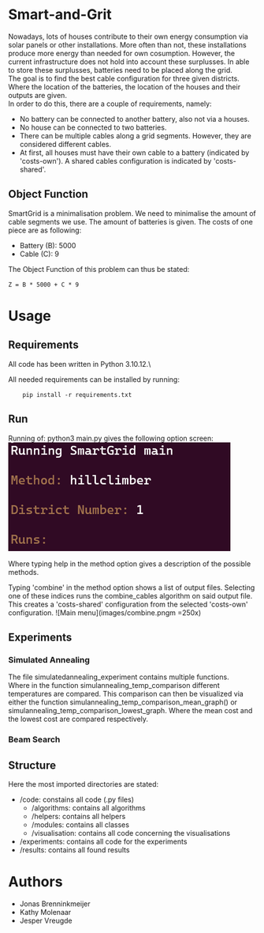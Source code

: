# Smart-and-Grit
Nowadays, lots of houses contribute to their own energy consumption via solar panels or other installations. More often than not, these installations produce more energy than needed for own cosumption. However, the current infrastructure does not hold into account these surplusses. In able to store these surplusses, batteries need to be placed along the grid.\
The goal is to find the best cable configuration for three given districts. Where the location of the batteries, the location of the houses and their outputs are given.\
In order to do this, there are a couple of requirements, namely:
- No battery can be connected to another battery, also not via a houses.
- No house can be connected to two batteries.
- There can be multiple cables along a grid segments. However, they are considered different cables. 
- At first, all houses must have their own cable to a battery (indicated by 'costs-own'). A shared cables configuration is indicated by 'costs-shared'.

## Object Function
SmartGrid is a minimalisation problem. We need to minimalise the amount of cable segments we use. The amount of batteries is given. The costs of one piece are as following:
- Battery (B): 5000
- Cable (C): 9

The Object Function of this problem can thus be stated:

    Z = B * 5000 + C * 9


# Usage

## Requirements

All code has been written in Python 3.10.12.\

All needed requirements can be installed by running: 

        pip install -r requirements.txt
## Run
Running of: python3 main.py gives the following option screen:
![Main menu](images/main_screen.png)

Where typing help in the method option gives a description of the possible methods.

Typing 'combine' in the method option shows a list of output files. Selecting one of these
indices runs the combine_cables algorithm on said output file. This creates a 'costs-shared'
 configuration from the selected 'costs-own' configuration.
![Main menu](images/combine.pngm =250x)
## Experiments

### Simulated Annealing
The file simulatedannealing_experiment contains multiple functions.\
Where in the function simulannealing_temp_comparison different temperatures are compared.
This comparison can then be visualized via either the function simulannealing_temp_comparison_mean_graph() or 
simulannealing_temp_comparison_lowest_graph. Where the mean cost and the lowest cost are compared respectively.

### Beam Search


## Structure
Here the most imported directories are stated:
- /code: constains all code (.py files)
    - /algorithms: contains all algorithms
    - /helpers: contains all helpers
    - /modules: contains all classes
    - /visualisation: contains all code concerning the visualisations
- /experiments: contains all code for the experiments
- /results: contains all found results

# Authors
- Jonas Brenninkmeijer
- Kathy Molenaar
- Jesper Vreugde
